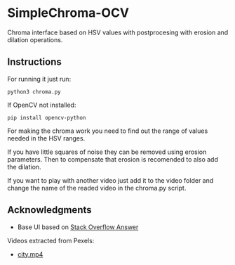 # SimpleChroma-OCV
 Chroma interface based on HSV values with postprocesing with erosion and dilation operations. 

 ## Instructions
For running it just run:
  ```
 python3 chroma.py
  ```

If OpenCV not installed:
```
pip install opencv-python
```

For making the chroma work you need to find out the range of values needed in the HSV ranges.

If you have little squares of noise they can be removed using erosion parameters. Then to compensate that erosion is recomended to also add the dilation.

If you want to play with another video just add it to the video folder and change the name of the readed video in the chroma.py script.

## Acknowledgments
* Base UI based on [Stack Overflow Answer](https://stackoverflow.com/questions/10948589/choosing-the-correct-upper-and-lower-hsv-boundaries-for-color-detection-withcv/59906154#59906154)

Videos extracted from Pexels:
* [city.mp4](https://www.pexels.com/video/timelapse-video-of-a-city-5396823/)